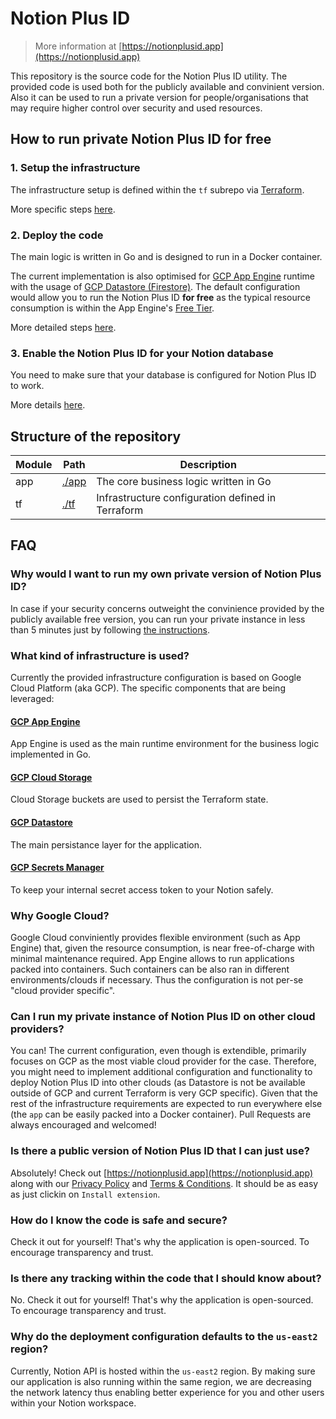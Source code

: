 # Notion Plus ID

> More information at [https://notionplusid.app](https://notionplusid.app)

This repository is the source code for the Notion Plus ID utility. The provided code is used both for the publicly available and convinient version. Also it can be used to run a private version for people/organisations that may require higher control over security and used resources.

## How to run private Notion Plus ID for free
### 1. Setup the infrastructure
The infrastructure setup is defined within the `tf` subrepo via [Terraform](https://www.terraform.io/). 

More specific steps [here](./tf/README.md).

### 2. Deploy the code
The main logic is written in Go and is designed to run in a Docker container. 

The current implementation is also optimised for [GCP App Engine](https://cloud.google.com/appengine) runtime with the usage of [GCP Datastore (Firestore)](https://cloud.google.com/datastore). The default configuration would allow you to run the Notion Plus ID **for free** as the typical resource consumption is within the App Engine's [Free Tier](https://cloud.google.com/free/docs/free-cloud-features#app-engine).

More detailed steps [here](./main/README.md).

### 3. Enable the Notion Plus ID for your Notion database
You need to make sure that your database is configured for Notion Plus ID to work.

More details [here](https://notionplusid.app/howto).

## Structure of the repository
| Module | Path              | Description                                       |
|--------|-------------------|---------------------------------------------------|
| app    | [./app](./app/)   | The core business logic written in Go             |
| tf     | [./tf](./tf/)     | Infrastructure configuration defined in Terraform |

## FAQ
### Why would I want to run my own private version of Notion Plus ID?
In case if your security concerns outweight the convinience provided by the publicly available free version, you can run your private instance in less than 5 minutes just by following [the instructions](./README.md#how-to-run-private-notion-plus-id-for-free).

### What kind of infrastructure is used?
Currently the provided infrastructure configuration is based on Google Cloud Platform (aka GCP).
The specific components that are being leveraged:
#### [GCP App Engine](https://cloud.google.com/appengine)
App Engine is used as the main runtime environment for the business logic implemented in Go.
#### [GCP Cloud Storage](https://cloud.google.com/storage)
Cloud Storage buckets are used to persist the Terraform state.
#### [GCP Datastore](https://cloud.google.com/datastore)
The main persistance layer for the application.
#### [GCP Secrets Manager](https://cloud.google.com/secret-manager)
To keep your internal secret access token to your Notion safely.

### Why Google Cloud?
Google Cloud conviniently provides flexible environment (such as App Engine) that, given the resource consumption, is near free-of-charge with minimal maintenance required. App Engine allows to run applications packed into containers. Such containers can be also ran in different environments/clouds if necessary. Thus the configuration is not per-se "cloud provider specific".

### Can I run my private instance of Notion Plus ID on other cloud providers?
You can! The current configuration, even though is extendible, primarily focuses on GCP as the most viable cloud provider for the case. Therefore, you might need to implement additional configuration and functionality to deploy Notion Plus ID into other clouds (as Datastore is not be available outside of GCP and current Terraform is very GCP specific). Given that the rest of the infrastructure requirements are expected to run everywhere else (the `app` can be easily packed into a Docker container). Pull Requests are always encouraged and welcomed!

### Is there a public version of Notion Plus ID that I can just use?
Absolutely! Check out [https://notionplusid.app](https://notionplusid.app) along with our [Privacy Policy](https://notionplusid.app/privacy-policy) and [Terms & Conditions](https://notionplusid.app/tnc). It should be as easy as just clickin on `Install extension`.

### How do I know the code is safe and secure?
Check it out for yourself! That's why the application is open-sourced. To encourage transparency and trust.

### Is there any tracking within the code that I should know about?
No. Check it out for yourself! That's why the application is open-sourced. To encourage transparency and trust.

### Why do the deployment configuration defaults to the `us-east2` region?
Currently, Notion API is hosted within the `us-east2` region. By making sure our application is also running within the same region, we are decreasing the network latency thus enabling better experience for you and other users within your Notion workspace.